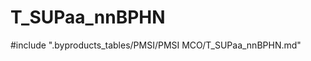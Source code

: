 # T_SUPaa_nnBPHN

<!-- ATTENTION : Ne pas supprimer ou modifier la ligne ci-dessous -->
#include ".byproducts_tables/PMSI/PMSI MCO/T_SUPaa_nnBPHN.md"
<!-- ATTENTION : Ne pas supprimer ou modifier la ligne ci-dessus -->
